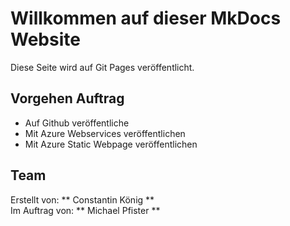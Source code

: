 # Willkommen auf dieser MkDocs Website

Diese Seite wird auf Git Pages veröffentlicht.

## Vorgehen Auftrag 

* Auf Github veröffentliche 
* Mit Azure Webservices veröffentlichen 
* Mit Azure Static Webpage veröffentlichen

## Team

Erstellt von: ** Constantin König **  
Im Auftrag von: ** Michael Pfister **
